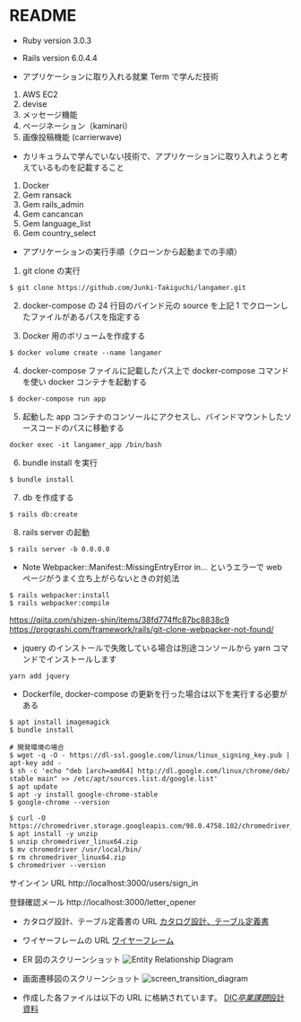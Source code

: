 # README

- Ruby version
  3.0.3

- Rails version
  6.0.4.4

- アプリケーションに取り入れる就業 Term で学んだ技術

1. AWS EC2
2. devise
3. メッセージ機能
4. ページネーション（kaminari）
5. 画像投稿機能 (carrierwave)

- カリキュラムで学んでいない技術で、アプリケーションに取り入れようと考えているものを記載すること

1. Docker
2. Gem ransack
3. Gem rails_admin
4. Gem cancancan
5. Gem language_list
6. Gem country_select

- アプリケーションの実行手順（クローンから起動までの手順）

1. git clone の実行

```
$ git clone https://github.com/Junki-Takiguchi/langamer.git
```

2. docker-compose の 24 行目のバインド元の source を上記 1 でクローンしたファイルがあるパスを指定する

3. Docker 用のボリュームを作成する

```
$ docker volume create --name langamer
```

4. docker-compose ファイルに記載したパス上で docker-compose コマンドを使い docker コンテナを起動する

```
$ docker-compose run app
```

5. 起動した app コンテナのコンソールにアクセスし、バインドマウントしたソースコードのパスに移動する

```
docker exec -it langamer_app /bin/bash
```

6. bundle install を実行

```
$ bundle install
```

7. db を作成する

```
$ rails db:create
```

8. rails server の起動

```
$ rails server -b 0.0.0.0
```

- Note
  Webpacker::Manifest::MissingEntryError in...
  というエラーで web ページがうまく立ち上がらないときの対処法

```
$ rails webpacker:install
$ rails webpacker:compile
```

https://qiita.com/shizen-shin/items/38fd774ffc87bc8838c9
https://prograshi.com/framework/rails/git-clone-webpacker-not-found/

- jquery のインストールで失敗している場合は別途コンソールから yarn コマンドでインストールします

```
yarn add jquery
```

- Dockerfile, docker-compose の更新を行った場合は以下を実行する必要がある

```
$ apt install imagemagick
$ bundle install

# 開発環境の場合
$ wget -q -O - https://dl-ssl.google.com/linux/linux_signing_key.pub | apt-key add -
$ sh -c 'echo "deb [arch=amd64] http://dl.google.com/linux/chrome/deb/ stable main" >> /etc/apt/sources.list.d/google.list'
$ apt update
$ apt -y install google-chrome-stable
$ google-chrome --version

$ curl -O https://chromedriver.storage.googleapis.com/98.0.4758.102/chromedriver_linux64.zip
$ apt install -y unzip
$ unzip chromedriver_linux64.zip
$ mv chromedriver /usr/local/bin/
$ rm chromedriver_linux64.zip
$ chromedriver --version
```

サインイン URL
http://localhost:3000/users/sign_in

登録確認メール
http://localhost:3000/letter_opener

- カタログ設計、テーブル定義書の URL
  [カタログ設計、テーブル定義書](https://docs.google.com/spreadsheets/d/12Lw16JhcY7DwdeNVp7J68OEt14decfDoZw2hDI-oTEo/edit?usp=sharing)

- ワイヤーフレームの URL
  [ワイヤーフレーム](https://drive.google.com/file/d/1ZFj1g5KjL58iOdleaSZqAbxB5T0XJ4aT/view?usp=sharing)

- ER 図のスクリーンショット
  ![Entity Relationship Diagram](https://user-images.githubusercontent.com/92371564/154703801-d1220428-0695-45ff-916f-26b04ffaaadb.png)

- 画面遷移図のスクリーンショット
  ![screen_transition_diagram](https://user-images.githubusercontent.com/92371564/151182896-39280e34-a894-4443-b474-7676c9676016.png)

- 作成した各ファイルは以下の URL に格納されています。
  [DIC*卒業課題*設計資料](https://drive.google.com/drive/folders/1k4fdALXObLL_1xP7nWCBqqavKQHhvWXM?usp=sharing)
